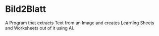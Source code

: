 # Bild2Blatt
A Program that extracts Text from an Image and creates Learning Sheets and Worksheets out of it using AI.
